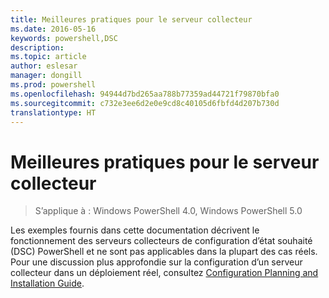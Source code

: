 ```yaml
---
title: Meilleures pratiques pour le serveur collecteur
ms.date: 2016-05-16
keywords: powershell,DSC
description: 
ms.topic: article
author: eslesar
manager: dongill
ms.prod: powershell
ms.openlocfilehash: 94944d7bd265aa788b77359ad44721f79870bfa0
ms.sourcegitcommit: c732e3ee6d2e0e9cd8c40105d6fbfd4d207b730d
translationtype: HT
---
```

# <a name="pull-server-best-practices"></a>Meilleures pratiques pour le serveur collecteur

>S’applique à : Windows PowerShell 4.0, Windows PowerShell 5.0

Les exemples fournis dans cette documentation décrivent le fonctionnement des serveurs collecteurs de configuration d’état souhaité (DSC) PowerShell et ne sont pas applicables dans la plupart des cas réels. Pour une discussion plus approfondie sur la configuration d’un serveur collecteur dans un déploiement réel, consultez [Configuration Planning and Installation Guide](https://github.com/PowerShell/Whitepapers/blob/master/PullServerCPIG/PullServerCPIG.md).

